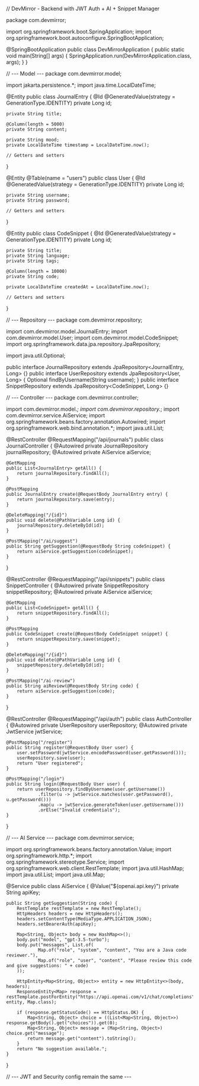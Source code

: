 // DevMirror - Backend with JWT Auth + AI + Snippet Manager

package com.devmirror;

import org.springframework.boot.SpringApplication;
import org.springframework.boot.autoconfigure.SpringBootApplication;

@SpringBootApplication
public class DevMirrorApplication {
    public static void main(String[] args) {
        SpringApplication.run(DevMirrorApplication.class, args);
    }
}

// --- Model ---
package com.devmirror.model;

import jakarta.persistence.*;
import java.time.LocalDateTime;

@Entity
public class JournalEntry {
    @Id
    @GeneratedValue(strategy = GenerationType.IDENTITY)
    private Long id;

    private String title;

    @Column(length = 5000)
    private String content;

    private String mood;
    private LocalDateTime timestamp = LocalDateTime.now();

    // Getters and setters
}

@Entity
@Table(name = "users")
public class User {
    @Id
    @GeneratedValue(strategy = GenerationType.IDENTITY)
    private Long id;

    private String username;
    private String password;

    // Getters and setters
}

@Entity
public class CodeSnippet {
    @Id
    @GeneratedValue(strategy = GenerationType.IDENTITY)
    private Long id;

    private String title;
    private String language;
    private String tags;

    @Column(length = 10000)
    private String code;

    private LocalDateTime createdAt = LocalDateTime.now();

    // Getters and setters
}

// --- Repository ---
package com.devmirror.repository;

import com.devmirror.model.JournalEntry;
import com.devmirror.model.User;
import com.devmirror.model.CodeSnippet;
import org.springframework.data.jpa.repository.JpaRepository;

import java.util.Optional;

public interface JournalRepository extends JpaRepository<JournalEntry, Long> {}
public interface UserRepository extends JpaRepository<User, Long> {
    Optional<User> findByUsername(String username);
}
public interface SnippetRepository extends JpaRepository<CodeSnippet, Long> {}

// --- Controller ---
package com.devmirror.controller;

import com.devmirror.model.*;
import com.devmirror.repository.*;
import com.devmirror.service.AiService;
import org.springframework.beans.factory.annotation.Autowired;
import org.springframework.web.bind.annotation.*;
import java.util.List;

@RestController
@RequestMapping("/api/journals")
public class JournalController {
    @Autowired private JournalRepository journalRepository;
    @Autowired private AiService aiService;

    @GetMapping
    public List<JournalEntry> getAll() {
        return journalRepository.findAll();
    }

    @PostMapping
    public JournalEntry create(@RequestBody JournalEntry entry) {
        return journalRepository.save(entry);
    }

    @DeleteMapping("/{id}")
    public void delete(@PathVariable Long id) {
        journalRepository.deleteById(id);
    }

    @PostMapping("/ai/suggest")
    public String getSuggestion(@RequestBody String codeSnippet) {
        return aiService.getSuggestion(codeSnippet);
    }
}

@RestController
@RequestMapping("/api/snippets")
public class SnippetController {
    @Autowired private SnippetRepository snippetRepository;
    @Autowired private AiService aiService;

    @GetMapping
    public List<CodeSnippet> getAll() {
        return snippetRepository.findAll();
    }

    @PostMapping
    public CodeSnippet create(@RequestBody CodeSnippet snippet) {
        return snippetRepository.save(snippet);
    }

    @DeleteMapping("/{id}")
    public void delete(@PathVariable Long id) {
        snippetRepository.deleteById(id);
    }

    @PostMapping("/ai-review")
    public String aiReview(@RequestBody String code) {
        return aiService.getSuggestion(code);
    }
}

@RestController
@RequestMapping("/api/auth")
public class AuthController {
    @Autowired private UserRepository userRepository;
    @Autowired private JwtService jwtService;

    @PostMapping("/register")
    public String register(@RequestBody User user) {
        user.setPassword(jwtService.encodePassword(user.getPassword()));
        userRepository.save(user);
        return "User registered";
    }

    @PostMapping("/login")
    public String login(@RequestBody User user) {
        return userRepository.findByUsername(user.getUsername())
                .filter(u -> jwtService.matches(user.getPassword(), u.getPassword()))
                .map(u -> jwtService.generateToken(user.getUsername()))
                .orElse("Invalid credentials");
    }
}

// --- AI Service ---
package com.devmirror.service;

import org.springframework.beans.factory.annotation.Value;
import org.springframework.http.*;
import org.springframework.stereotype.Service;
import org.springframework.web.client.RestTemplate;
import java.util.HashMap;
import java.util.List;
import java.util.Map;

@Service
public class AiService {
    @Value("${openai.api.key}")
    private String apiKey;

    public String getSuggestion(String code) {
        RestTemplate restTemplate = new RestTemplate();
        HttpHeaders headers = new HttpHeaders();
        headers.setContentType(MediaType.APPLICATION_JSON);
        headers.setBearerAuth(apiKey);

        Map<String, Object> body = new HashMap<>();
        body.put("model", "gpt-3.5-turbo");
        body.put("messages", List.of(
                Map.of("role", "system", "content", "You are a Java code reviewer."),
                Map.of("role", "user", "content", "Please review this code and give suggestions: " + code)
        ));

        HttpEntity<Map<String, Object>> entity = new HttpEntity<>(body, headers);
        ResponseEntity<Map> response = restTemplate.postForEntity("https://api.openai.com/v1/chat/completions", entity, Map.class);

        if (response.getStatusCode() == HttpStatus.OK) {
            Map<String, Object> choice = ((List<Map<String, Object>>) response.getBody().get("choices")).get(0);
            Map<String, Object> message = (Map<String, Object>) choice.get("message");
            return message.get("content").toString();
        }
        return "No suggestion available.";
    }
}

// --- JWT and Security config remain the same ---
